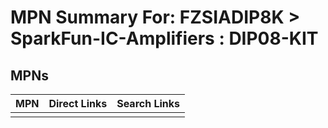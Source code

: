 



# MPN Summary For: FZSIADIP8K > SparkFun-IC-Amplifiers : DIP08-KIT

## MPNs
  

|MPN|Direct Links|Search Links|
| :--- | :--- | :--- |
||||
